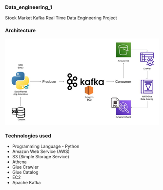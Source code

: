 ### Data_engineering_1
Stock Market Kafka Real Time Data Engineering Project
### Architecture
![](architecture.jpg)

### Technologies used 
* Programming Language - Python
* Amazon Web Service (AWS)
* S3 (Simple Storage Service)
* Athena
* Glue Crawler
* Glue Catalog
* EC2
* Apache Kafka
